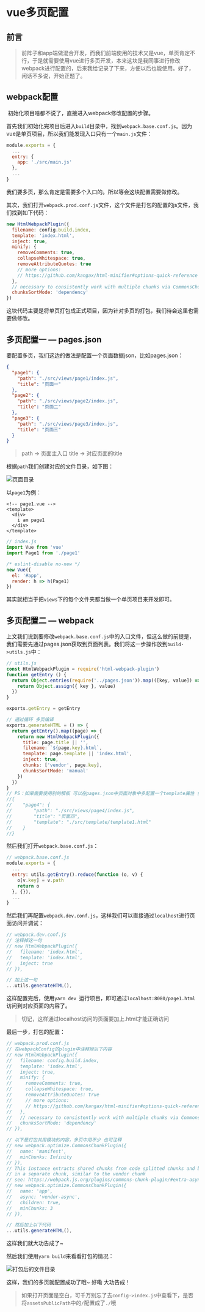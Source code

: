 # vue多页配置

## 前言

> ​	前阵子和app端做混合开发，而我们前端使用的技术又是vue，单页肯定不行，于是就需要使用vue进行多页开发，本来这块是我同事进行修改webpack进行配置的，后来我给记录了下来，方便以后也能使用。好了，闲话不多说，开始正题了。

## webpack配置

​	初始化项目啥都不说了，直接进入webpack修改配置的步骤。

​	首先我们初始化完项目后进入`build`目录中，找到`webpack.base.conf.js`。因为vue是单页项目，所以我们能发现入口只有一个`main.js`文件：

```javascript
module.exports = {
  ...
  entry: {
    app: './src/main.js'
  },
  ...
}
```

我们要多页，那么肯定是需要多个入口的。所以等会这块配置需要做修改。

其次，我们打开`webpack.prod.conf.js`文件，这个文件是打包的配置的js文件，我们找到如下代码：

```javascript
new HtmlWebpackPlugin({
  filename: config.build.index,
  template: 'index.html',
  inject: true,
  minify: {
    removeComments: true,
    collapseWhitespace: true,
    removeAttributeQuotes: true
    // more options:
    // https://github.com/kangax/html-minifier#options-quick-reference
  },
  // necessary to consistently work with multiple chunks via CommonsChunkPlugin
  chunksSortMode: 'dependency'
})
```

这块代码主要是将单页打包成正式项目，因为针对多页的打包，我们待会这里也需要做修改。



## 多页配置一 — pages.json

​	要配置多页，我们这边的做法是配置一个页面数据json，比如pages.json：

```json
{
  "page1": {
    "path": "./src/views/page1/index.js",
    "title": "页面一"
  },
  "page2": {
    "path": "./src/views/page2/index.js",
    "title": "页面二"
  },
  "page3": {
    "path": "./src/views/page3/index.js",
    "title": "页面三"
  }
}
```

> path -> 页面主入口
> title -> 对应页面的title

根据`path`我们创建对应的文件目录，如下图：

![页面目录](https://upload-images.jianshu.io/upload_images/2262344-253e4e25128895c1.png?imageMogr2/auto-orient/strip%7CimageView2/2/w/1240)


以`page1`为例：

```vue
<!-- page1.vue -->
<template>
  <div>
    i am page1
  </div>
</template>
```

```javascript
// index.js
import Vue from 'vue'
import Page1 from './page1'

/* eslint-disable no-new */
new Vue({
  el: '#app',
  render: h => h(Page1)
})
```

其实就相当于把`views`下的每个文件夹都当做一个单页项目来开发即可。



## 多页配置二 — webpack

​	上文我们说到要修改`webpack.base.conf.js`中的入口文件，但这么做的前提是，我们需要先通过pages.json获取到页面列表。我们将这一步操作放到`build->utils.js`中：

```javascript
// utils.js
const HtmlWebpackPlugin = require('html-webpack-plugin')
function getEntry () {
  return Object.entries(require('../pages.json')).map(([key, value]) => {
    return Object.assign({ key }, value)
  })
}

exports.getEntry = getEntry

// 通过循环 多页编译
exports.generateHTML = () => {
  return getEntry().map((page) => {
    return new HtmlWebpackPlugin({
      title: page.title || '',
      filename: `${page.key}.html`,
      template: page.template || 'index.html',
      inject: true,
      chunks: ['vendor', page.key],
      chunksSortMode: 'manual'
    })
  })
}
// PS：如果需要使用别的模板 可以在pages.json中页面对象中多配置一个template属性 值为模板地址，比如
//{
//    "page4": {
//        "path": "./src/views/page4/index.js",
//        "title": "页面四",
//        "template": "./src/template/template1.html"
//    }
//}
```

然后我们打开`webpack.base.conf.js`：

```javascript
// webpack.base.conf.js
module.exports = {
  ...
  entry: utils.getEntry().reduce(function (o, v) {
    o[v.key] = v.path
    return o
  }, {}),
  ...
}
```

然后我们再配置`webpack.dev.conf.js`，这样我们可以直接通过`localhost`进行页面访问并调试：

```javascript
// webpack.dev.conf.js
// 注释掉这一句
// new HtmlWebpackPlugin({
//   filename: 'index.html',
//   template: 'index.html',
//   inject: true
// }),

// 加上这一句
...utils.generateHTML(),
```

这样配置完后，使用`yarn dev `运行项目，即可通过`localhost:8080/page1.html`访问到对应页面的内容了。

> 切记，这样通过localhost访问的页面要加上.html才能正确访问

最后一步，打包的配置：

```javascript
// webpack.prod.conf.js
// 在webpackConfig的plugin中注释掉以下内容
// new HtmlWebpackPlugin({
//   filename: config.build.index,
//   template: 'index.html',
//   inject: true,
//   minify: {
//     removeComments: true,
//     collapseWhitespace: true,
//     removeAttributeQuotes: true
//     // more options:
//     // https://github.com/kangax/html-minifier#options-quick-reference
//   },
//   // necessary to consistently work with multiple chunks via CommonsChunkPlugin
//   chunksSortMode: 'dependency'
// }),

// 以下是打包共用模块的内容，多页中用不少 也可注释
// new webpack.optimize.CommonsChunkPlugin({
//   name: 'manifest',
//   minChunks: Infinity
// }),
// This instance extracts shared chunks from code splitted chunks and bundles them
// in a separate chunk, similar to the vendor chunk
// see: https://webpack.js.org/plugins/commons-chunk-plugin/#extra-async-commons-chunk
// new webpack.optimize.CommonsChunkPlugin({
//   name: 'app',
//   async: 'vendor-async',
//   children: true,
//   minChunks: 3
// }),

// 然后加上以下代码
...utils.generateHTML(),
```

这样我们就大功告成了~

然后我们使用`yarn build`来看看打包的情况：

![打包后的文件目录](https://upload-images.jianshu.io/upload_images/2262344-df9720bdd88560a2.png?imageMogr2/auto-orient/strip%7CimageView2/2/w/1240)


这样，我们的多页就配置成功了哦~ 好嘞 大功告成！



> 如果打开页面是空白，可千万别忘了去`config->index.js`中查看下，是否将`assetsPublicPath`中的`/`配置成了`./`哦


